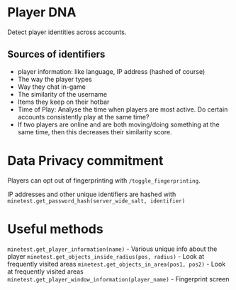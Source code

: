 # Player DNA

Detect player identities across accounts.

## Sources of identifiers
- player information: like language, IP address (hashed of course)
- The way the player types
- Way they chat in-game
- The similarity of the username
- Items they keep on their hotbar
- Time of Play: Analyse the time when players are most active. Do certain accounts consistently play at the same time?
- If two players are online and are both moving/doing something at the same time, then this decreases their similarity score.

# Data Privacy commitment
Players can opt out of fingerprinting with `/toggle_fingerprinting`.

IP addresses and other unique identifiers are hashed with `minetest.get_password_hash(server_wide_salt, identifier)`

# Useful methods
`minetest.get_player_information(name)` - Various unique info about the player
`minetest.get_objects_inside_radius(pos, radius)` - Look at frequently visited areas
`minetest.get_objects_in_area(pos1, pos2)` - Look at frequently visited areas
`minetest.get_player_window_information(player_name)` - Fingerprint screen
